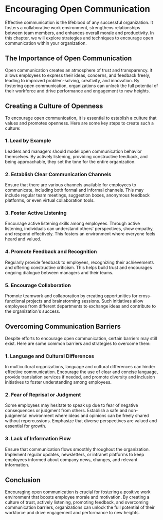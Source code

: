 Encouraging Open Communication
=========================================



Effective communication is the lifeblood of any successful organization. It fosters a collaborative work environment, strengthens relationships between team members, and enhances overall morale and productivity. In this chapter, we will explore strategies and techniques to encourage open communication within your organization.

The Importance of Open Communication
------------------------------------

Open communication creates an atmosphere of trust and transparency. It allows employees to express their ideas, concerns, and feedback freely, leading to improved problem-solving, creativity, and innovation. By fostering open communication, organizations can unlock the full potential of their workforce and drive performance and engagement to new heights.

Creating a Culture of Openness
------------------------------

To encourage open communication, it is essential to establish a culture that values and promotes openness. Here are some key steps to create such a culture:

### 1. Lead by Example

Leaders and managers should model open communication behavior themselves. By actively listening, providing constructive feedback, and being approachable, they set the tone for the entire organization.

### 2. Establish Clear Communication Channels

Ensure that there are various channels available for employees to communicate, including both formal and informal channels. This may include regular team meetings, suggestion boxes, anonymous feedback platforms, or even virtual collaboration tools.

### 3. Foster Active Listening

Encourage active listening skills among employees. Through active listening, individuals can understand others' perspectives, show empathy, and respond effectively. This fosters an environment where everyone feels heard and valued.

### 4. Promote Feedback and Recognition

Regularly provide feedback to employees, recognizing their achievements and offering constructive criticism. This helps build trust and encourages ongoing dialogue between managers and their teams.

### 5. Encourage Collaboration

Promote teamwork and collaboration by creating opportunities for cross-functional projects and brainstorming sessions. Such initiatives allow employees from different departments to exchange ideas and contribute to the organization's success.

Overcoming Communication Barriers
---------------------------------

Despite efforts to encourage open communication, certain barriers may still exist. Here are some common barriers and strategies to overcome them:

### 1. Language and Cultural Differences

In multicultural organizations, language and cultural differences can hinder effective communication. Encourage the use of clear and concise language, provide translation services if needed, and promote diversity and inclusion initiatives to foster understanding among employees.

### 2. Fear of Reprisal or Judgment

Some employees may hesitate to speak up due to fear of negative consequences or judgment from others. Establish a safe and non-judgmental environment where ideas and opinions can be freely shared without repercussions. Emphasize that diverse perspectives are valued and essential for growth.

### 3. Lack of Information Flow

Ensure that communication flows smoothly throughout the organization. Implement regular updates, newsletters, or intranet platforms to keep employees informed about company news, changes, and relevant information.

Conclusion
----------

Encouraging open communication is crucial for fostering a positive work environment that boosts employee morale and motivation. By creating a culture of trust, actively listening, promoting feedback, and overcoming communication barriers, organizations can unlock the full potential of their workforce and drive engagement and performance to new heights.
